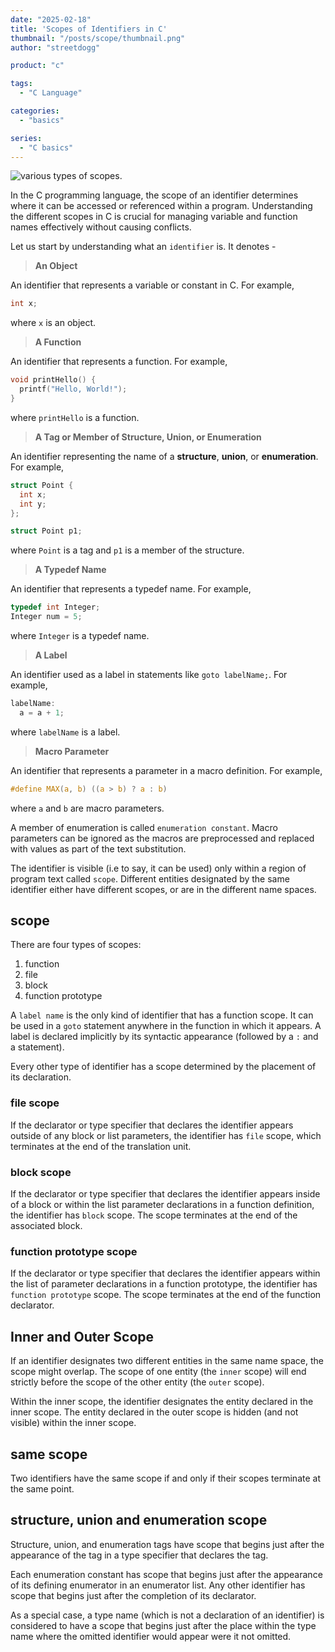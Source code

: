 ```yaml
---
date: "2025-02-18"
title: 'Scopes of Identifiers in C'
thumbnail: "/posts/scope/thumbnail.png"
author: "streetdogg"

product: "c"

tags:
  - "C Language"

categories:
  - "basics"

series:
  - "C basics"
---
```


![](/posts/scope/thumbnail.png "various types of scopes.")

In the C programming language, the scope of an identifier determines where it can be accessed or referenced within a program. Understanding the different scopes in C is crucial for managing variable and function names effectively without causing conflicts.

<!--more-->

Let us start by understanding what an `identifier` is. It denotes -
> **An Object**

An identifier that represents a variable or constant in C. For example,

```c
int x;
```
where `x` is an object.

> **A Function**

An identifier that represents a function. For example,

```c
void printHello() {
  printf("Hello, World!");
}
```
where `printHello` is a function.

> **A Tag or Member of Structure, Union, or Enumeration**

An identifier representing the name of a **structure**, **union**, or **enumeration**. For example,

```c
struct Point {
  int x;
  int y;
};

struct Point p1;
```
where `Point` is a tag and `p1` is a member of the structure.

> **A Typedef Name**

An identifier that represents a typedef name. For example,

```c
typedef int Integer;
Integer num = 5;
```

where `Integer` is a typedef name.

> **A Label**

An identifier used as a label in statements like `goto labelName;`. For example,
```c
labelName:
  a = a + 1;
```
where `labelName` is a label.

> **Macro Parameter**

An identifier that represents a parameter in a macro definition. For example,
```c
#define MAX(a, b) ((a > b) ? a : b)
```
where `a` and `b` are macro parameters.

A member of enumeration is called `enumeration constant`. Macro parameters can be ignored as the macros are preprocessed and replaced with values as part of the text substitution.

The identifier is visible (i.e to say, it can be used) only within a region of program text called `scope`. Different entities designated by the same identifier either have different scopes, or are in the different name spaces.

## scope

There are four types of scopes:
1. function
1. file
1. block
1. function prototype

A `label name` is the only kind of identifier that has a function scope. It can be used in a `goto` statement anywhere in the function in which it appears. A label is declared implicitly by its syntactic appearance (followed by a `:` and a statement).

Every other type of identifier has a scope determined by the placement of its declaration.

### file scope

If the declarator or type specifier that declares the identifier appears outside of any block or list parameters, the identifier has `file` scope, which terminates at the end of the translation unit.

### block scope

If the declarator or type specifier that declares the identifier appears inside of a block or within the list parameter declarations in a function definition, the identifier has `block` scope. The scope terminates at the end of the associated block.

### function prototype scope

If the declarator or type specifier that declares the identifier appears within the list of parameter declarations in a function prototype, the identifier has `function prototype` scope. The scope terminates at the end of the function declarator.

## Inner and Outer Scope

If an identifier designates two different entities in the same name space, the scope might overlap. The scope of one entity (the `inner` scope) will end strictly before the scope of the other entity (the `outer` scope).

Within the inner scope, the identifier designates the entity declared in the inner scope. The entity declared in the outer scope is hidden (and not visible) within the inner scope.

## same scope

Two identifiers have the same scope if and only if their scopes terminate at the same point.

## structure, union and enumeration scope

Structure, union, and enumeration tags have scope that begins just after the appearance of the tag in a type specifier that declares the tag.

Each enumeration constant has scope that begins just after the appearance of its defining enumerator in an enumerator list. Any other identifier has scope that begins just after the completion of its declarator.

As a special case, a type name (which is not a declaration of an identifier) is considered to have a scope that begins just after the place within the type name where the omitted identifier would appear were it not omitted.
